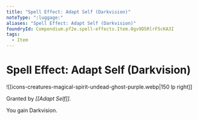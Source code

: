 ```yaml
---
title: "Spell Effect: Adapt Self (Darkvision)"
noteType: ":luggage:"
aliases: "Spell Effect: Adapt Self (Darkvision)"
foundryId: Compendium.pf2e.spell-effects.Item.0gv9D5RlrF5cKA3I
tags:
  - Item
---
```


# Spell Effect: Adapt Self (Darkvision)
![[icons-creatures-magical-spirit-undead-ghost-purple.webp|150 lp right]]

Granted by _[[Adapt Self]]_.

You gain Darkvision.
